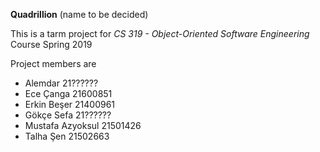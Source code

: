 **Quadrillion** (name to be decided)

This is a tarm project for *CS 319 - Object-Oriented Software Engineering* Course Spring 2019

Project members are
* Alemdar 21??????
* Ece Çanga 21600851
* Erkin Beşer 21400961
* Gökçe Sefa 21??????
* Mustafa Azyoksul 21501426
* Talha Şen 21502663
